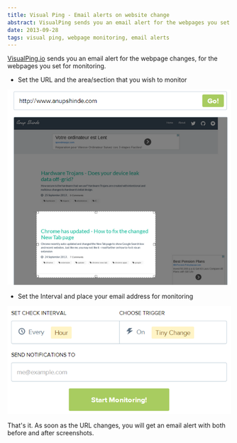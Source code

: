 ```yaml
---
title: Visual Ping - Email alerts on website change
abstract: VisualPing sends you an email alert for the webpages you set for monitoring.
date: 2013-09-28
tags: visual ping, webpage monitoring, email alerts
---
```


[VisualPing.io](http://visualping.io/) sends you an email alert for the webpage changes, for the webpages you set for monitoring.

* Set the URL and the area/section that you wish to monitor

<img src="images/set-url-area.png" alt="Set URL and Monitoring area/section" title="Set URL and Monitoring area/section"  class="dropShadow" />

* Set the Interval and place your email address for monitoring

<img src="images/set-interval.png" alt="Set Monitoring Interval" title="Set Monitoring Interval" class="dropShadow" />

That's it. As soon as the URL changes, you will get an email alert with both  before and after screenshots.


